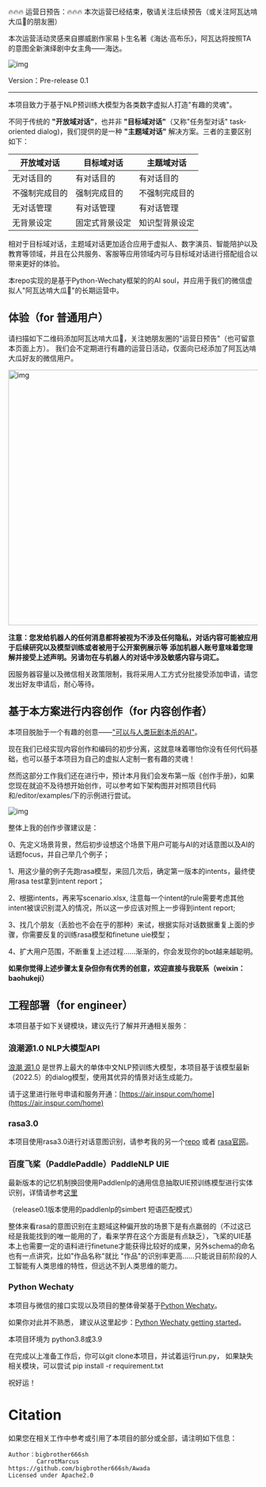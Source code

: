 🔥🔥🔥 运营日预告：🔥🔥🔥 
本次运营已经结束，敬请关注后续预告（或关注阿瓦达啃大瓜🍉的朋友圈）

本次运营活动灵感来自挪威剧作家易卜生名著《海达·高布乐》，阿瓦达将按照TA的意图全新演绎剧中女主角——海达。

![img](asset/anime_256.gif)

Version：Pre-release 0.1

-----------------

本项目致力于基于NLP预训练大模型为各类数字虚拟人打造"有趣的灵魂"。

不同于传统的 **"开放域对话"**，也并非 **"目标域对话"**（又称"任务型对话" task-oriented dialog)，我们提供的是一种 **"主题域对话"** 解决方案。三者的主要区别如下：

|开放域对话| 目标域对话   | 主题域对话   |
|--------|---------|---------|
|无对话目的| 有对话目的   | 有对话目的   |
|不强制完成目的| 强制完成目的  | 不强制完成目的 |
|无对话管理| 有对话管理   | 有对话管理   |
|无背景设定| 固定式背景设定 | 知识型背景设定 |

相对于目标域对话，主题域对话更加适合应用于虚拟人、数字演员、智能陪护以及教育等领域，并且在公共服务、客服等应用领域内可与目标域对话进行搭配组合以带来更好的体验。

本repo实现的是基于Python-Wechaty框架的的AI soul，并应用于我们的微信虚拟人"阿瓦达啃大瓜🍉"的长期运营中。

## 体验（for 普通用户）

请扫描如下二维码添加阿瓦达啃大瓜🍉，关注她朋友圈的"运营日预告"（也可留意本页面上方）。 我们会不定期进行有趣的运营日活动，仅面向已经添加了阿瓦达啃大瓜好友的微信用户。

 <img alt="img" height="516" src="/asset/7661651902756_.pic.jpg" width="516"/>

**注意：您发给机器人的任何消息都将被视为不涉及任何隐私，对话内容可能被应用于后续研究以及模型训练或者被用于公开案例展示等**
**添加机器人账号意味着您理解并接受上述声明。另请勿在与机器人的对话中涉及敏感内容与词汇。**

因服务器容量以及微信相关政策限制，我将采用人工方式分批接受添加申请，请您发出好友申请后，耐心等待。

## 基于本方案进行内容创作（for 内容创作者）

本项目脱胎于一个有趣的创意——["可以与人类玩剧本杀的AI"](https://github.com/bigbrother666sh/shezhangbujianle)。

现在我们已经实现内容创作和编码的初步分离，这就意味着哪怕你没有任何代码基础，也可以基于本项目为自己的虚拟人定制一套有趣的灵魂！

然而这部分工作我们还在进行中，预计本月我们会发布第一版《创作手册》，如果您现在就迫不及待想开始创作，可以参考如下架构图并对照项目代码和/editor/examples/下的示例进行尝试。

![img](asset/aisoul.png)

整体上我的创作步骤建议是：

0、先定义场景背景，然后初步设想这个场景下用户可能与AI的对话意图以及AI的话题focus，并自己举几个例子；

1、用这少量的例子先跑rasa模型，来回几次后，确定第一版本的intents，最终使用rasa test拿到intent report；

2、根据intents，再来写scenario.xlsx, 注意每一个intent的rule需要考虑其他intent被误识别混入的情况，所以这一步应该对照上一步得到intent report;

3、找几个朋友（丢脸也不会在乎的那种）来试，根据实际对话数据重复上面的步骤，你需要反复的训练rasa模型和finetune uie模型；

4、扩大用户范围，不断重复上述过程……渐渐的，你会发现你的bot越来越聪明。


**如果你觉得上述步骤太复杂但你有优秀的创意，欢迎直接与我联系（weixin：baohukeji）**

## 工程部署（for engineer）

本项目基于如下关键模块，建议先行了解并开通相关服务：

### 浪潮源1.0 NLP大模型API

[浪潮 源1.0](https://air.inspur.com/home) 是世界上最大的单体中文NLP预训练大模型，本项目基于该模型最新（2022.5）的dialog模型，使用其优异的情景对话生成能力。

请于这里进行账号申请和服务开通：[https://air.inspur.com/home](https://air.inspur.com/home) 

### rasa3.0

本项目使用rasa3.0进行对话意图识别，请参考我的另一个[repo](https://github.com/bigbrother666sh/rasa-paddlenlp-ernie) 或者 [rasa官网](https://rasa.com/docs/)。

### 百度飞桨（PaddlePaddle）PaddleNLP UIE

最新版本的记忆机制换回使用Paddlenlp的通用信息抽取UIE预训练模型进行实体识别，详情请参考[这里](https://github.com/PaddlePaddle/PaddleNLP/tree/develop/model_zoo/uie)

（release0.1版本使用的paddlenlp的simbert 短语匹配模式）

整体来看rasa的意图识别在主题域这种偏开放的场景下是有点羸弱的（不过这已经是我能找到的唯一能用的了，看来学界在这个方面是有点缺乏），飞桨的UIE基本上也需要一定的语料进行finetune才能获得比较好的成果，另外schema的命名也有一点讲究，比如"作品名称"就比
"作品"的识别率更高……只能说目前阶段的人工智能有人类思维的特性，但远达不到人类思维的能力。

### Python Wechaty

本项目与微信的接口实现以及项目的整体骨架基于[Python Wechaty](https://github.com/wechaty/python-wechaty)。

如果你对此并不熟悉， 建议从这里起步：[Python Wechaty getting started](https://github.com/wechaty/python-wechaty-getting-started/)。


本项目环境为 python3.8或3.9

在完成以上准备工作后，你可以git clone本项目，并试着运行run.py， 如果缺失相关模块，可以尝试 pip install -r requirement.txt

祝好运！
 
# Citation

如果您在相关工作中参考或引用了本项目的部分或全部，请注明如下信息：

```
Author：bigbrother666sh
        CarrotMarcus
https://github.com/bigbrother666sh/Awada
Licensed under Apache2.0
```